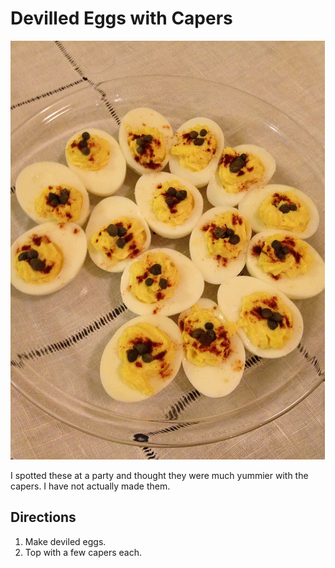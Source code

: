 # Devilled Eggs with Capers

![deviled eggs](../images/deviled_eggs.jpg)

I spotted these at a party and thought they were much yummier with the capers.  I have not actually made them.

## Directions

1. Make deviled eggs.
2. Top with a few capers each.
